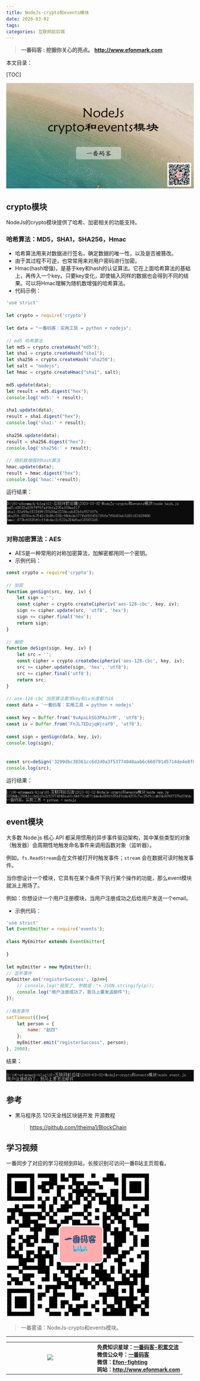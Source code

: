 ```yaml
---
title: NodeJs-crypto和events模块
date: 2020-03-02
tags: 
categories: 互联网前后端
---
```


> **一番码客 : 挖掘你关心的亮点。**
> **http://www.efonmark.com**

本文目录：

[TOC]

![image-20200302223326821](2020-03-02-NodeJs-crypto和events模块/image-20200302223326821.png)

<!--more-->

## crypto模块

NodeJs的crypto模块提供了哈希、加密相关的功能支持。

### 哈希算法：MD5，SHA1，SHA256，Hmac

* 哈希算法用来对数据进行签名，确定数据的唯一性，以及是否被篡改。
* 由于其过程不可逆，也常常用来对用户密码进行加密。
* Hmac(hash增强)，是基于key和hash的认证算法。它在上面哈希算法的基础上，再传入一个key。只要key变化，即使输入同样的数据也会得到不同的结果。可以将Hmac理解为随机数增强的哈希算法。
* 代码示例：

```js
'use strict'

let crypto = require('crypto')

let data = "一番码客：实用工具 = python + nodejs";

// md5 哈希算法
let md5 = crypto.createHash("md5");
let sha1 = crypto.createHash("sha1");
let sha256 = crypto.createHash("sha256");
let salt = "nodejs";
let hmac = crypto.createHmac("sha1", salt);

md5.update(data);
let result = md5.digest("hex");
console.log('md5:' + result);

sha1.update(data);
result = sha1.digest("hex");
console.log('sha1:' + result);

sha256.update(data);
result = sha256.digest("hex");
console.log('sha256:' + result);

// 随机数增强的hash算法
hmac.update(data);
result = hmac.digest("hex");
console.log('hmac:'+result);
```

运行结果：

![image-20200302224936696](2020-03-02-NodeJs-crypto和events模块/image-20200302224936696.png)

### 对称加密算法：AES

* AES是一种常用的对称加密算法，加解密都用同一个密钥。
* 示例代码：

```js
const crypto = require('crypto');

// 加密
function genSign(src, key, iv) {
    let sign = '';
    const cipher = crypto.createCipheriv('aes-128-cbc', key, iv);
    sign += cipher.update(src, 'utf8', 'hex');
    sign += cipher.final('hex');
    return sign;
}

// 解密
function deSign(sign, key, iv) {
    let src = '';
    const cipher = crypto.createDecipheriv('aes-128-cbc', key, iv);
    src += cipher.update(sign, 'hex', 'utf8');
    src += cipher.final('utf8');
    return src;
}

// ase-128-cbc 加密算法要求key和iv长度都为16
const data = '一番码客：实用工具 = python + nodejs'

const key = Buffer.from('9vApxLk5G3PAsJrM', 'utf8');
const iv = Buffer.from('FnJL7EDzjqWjcaY9', 'utf8');

const sign = genSign(data, key, iv);
console.log(sign);


const src=deSign('3299dbc38361cc6d2d0a3f53774848aab6c660791d5714de4e8f0f685419dda4353c7ac25f9ccdb34d47687376d59fdc', key, iv);
console.log(src);
```

运行结果：

![image-20200302232802494](2020-03-02-NodeJs-crypto和events模块/image-20200302232802494.png)

## event模块

大多数 Node.js 核心 API 都采用惯用的异步事件驱动架构，其中某些类型的对象（触发器）会周期性地触发命名事件来调用函数对象（监听器）。

例如，`fs.ReadStream`会在文件被打开时触发事件；`stream` 会在数据可读时触发事件。

当你想设计一个模块，它具有在某个条件下执行某个操作的功能，那么event模块就派上用场了。

例如：你想设计一个用户注册模块，当用户注册成功之后给用户发送一个email。

* 示例代码：

```javascript
'use strict'
let EventEmitter = require('events');

class MyEmitter extends EventEmitter{

}

let myEmitter = new MyEmitter();
// 监听事件
myEmitter.on('registerSuccess', (p)=>{
    // console.log("我笑了, 参数是："+ JSON.stringify(p));
    console.log("用户注册成功了，我马上要发送邮件");
});

//触发事件
setTimeout(()=>{
    let person = {
        name: "赵四"
    };
    myEmitter.emit("registerSuccess", person);
}, 2000);
```

结果：

![image-20200302233259230](2020-03-02-NodeJs-crypto和events模块/image-20200302233259230.png)

## 参考

* 黑马程序员 120天全栈区块链开发 开源教程

    > https://github.com/itheima1/BlockChain

## 学习视频
一番同步了对应的学习视频到B站，长按识别可访问一番B站主页观看。

![image-20200128162909013](2020-01-28-NodeJs-stream操作大文件/image-20200128162909013.png)

> 一番雾语：NodeJs-crypto和events模块。

-------
<table>
<tr>
<td ><center><img src="http://www.efonmark.com/efonmark-blog/readme/guanzhu_1.jpg" width=40%></center></td>
<td width="50%" align=left><b>
    免费知识星球：<a href="http://www.efonmark.com/efonmark-blog/readme/zhishixingqiu1.png">一番码客-积累交流</a><br>
    微信公众号：<a href="http://www.efonmark.com/efonmark-blog/readme/guanzhu_1.jpg">一番码客</a><br>
    微信：<a href="http://www.efonmark.com/efonmark-blog/readme/weixin.jpg">Efon-fighting</a><br>
    网站：<a href="http://www.efonmark.com">http://www.efonmark.com</a><br></b></td>
</tr>
</table>